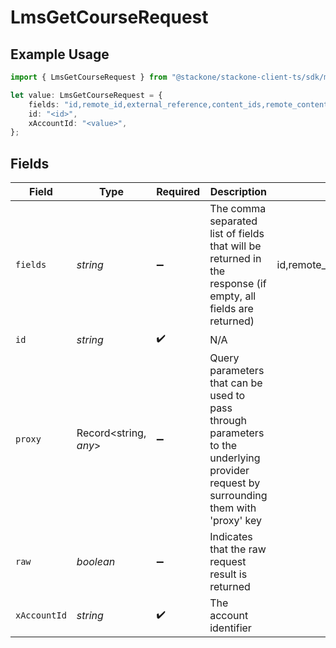 # LmsGetCourseRequest

## Example Usage

```typescript
import { LmsGetCourseRequest } from "@stackone/stackone-client-ts/sdk/models/operations";

let value: LmsGetCourseRequest = {
    fields: "id,remote_id,external_reference,content_ids,remote_content_ids,title,description,languages,course_type,cover_url,active,duration,categories,skills,updated_at,created_at",
    id: "<id>",
    xAccountId: "<value>",
};
```

## Fields

| Field                                                                                                                                                                    | Type                                                                                                                                                                     | Required                                                                                                                                                                 | Description                                                                                                                                                              | Example                                                                                                                                                                  |
| ------------------------------------------------------------------------------------------------------------------------------------------------------------------------ | ------------------------------------------------------------------------------------------------------------------------------------------------------------------------ | ------------------------------------------------------------------------------------------------------------------------------------------------------------------------ | ------------------------------------------------------------------------------------------------------------------------------------------------------------------------ | ------------------------------------------------------------------------------------------------------------------------------------------------------------------------ |
| `fields`                                                                                                                                                                 | *string*                                                                                                                                                                 | :heavy_minus_sign:                                                                                                                                                       | The comma separated list of fields that will be returned in the response (if empty, all fields are returned)                                                             | id,remote_id,external_reference,content_ids,remote_content_ids,title,description,languages,course_type,cover_url,active,duration,categories,skills,updated_at,created_at |
| `id`                                                                                                                                                                     | *string*                                                                                                                                                                 | :heavy_check_mark:                                                                                                                                                       | N/A                                                                                                                                                                      |                                                                                                                                                                          |
| `proxy`                                                                                                                                                                  | Record<string, *any*>                                                                                                                                                    | :heavy_minus_sign:                                                                                                                                                       | Query parameters that can be used to pass through parameters to the underlying provider request by surrounding them with 'proxy' key                                     |                                                                                                                                                                          |
| `raw`                                                                                                                                                                    | *boolean*                                                                                                                                                                | :heavy_minus_sign:                                                                                                                                                       | Indicates that the raw request result is returned                                                                                                                        |                                                                                                                                                                          |
| `xAccountId`                                                                                                                                                             | *string*                                                                                                                                                                 | :heavy_check_mark:                                                                                                                                                       | The account identifier                                                                                                                                                   |                                                                                                                                                                          |